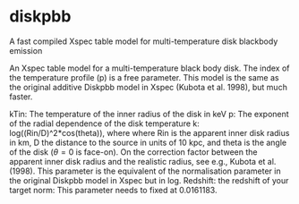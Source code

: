 # diskpbb
A fast compiled Xspec table model for multi-temperature disk blackbody emission

An Xspec table model for a multi-temperature black body disk. The index of the temperature profile (p) is a free parameter. This model is the same as the original additive Diskpbb model in Xspec (Kubota et al. 1998), but much faster.

kTin: The temperature of the inner radius of the disk in keV
p: The exponent of the radial dependence of the disk temperature
k: log((Rin/D)^2*cos(theta)), where where Rin is the apparent inner disk radius in km, D the distance to the source in units of 10 kpc, and theta is the angle of the disk ($\theta = 0$ is face-on). On the correction factor between the apparent inner disk radius and the realistic radius, see e.g., Kubota et al. (1998). This parameter is the equivalent of the normalisation parameter in the original Diskpbb model in Xspec but in log.
Redshift: the redshift of your target
norm: This parameter needs to fixed at 0.0161183.
